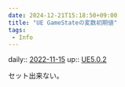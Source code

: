 ```yaml
---
date: 2024-12-21T15:18:50+09:00
title: "UE GameStateの変数初期値"
tags:
 - Info
---
```


daily:: [2022-11-15](Daily_Note/2022-11-15.md)
up:: [UE5.0.2](../Bar/App/UE5.0.2.md)

セット出来ない。
